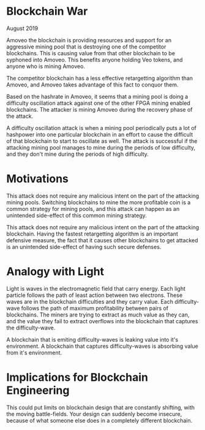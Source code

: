 Blockchain War
==========

August 2019

Amoveo the blockchain is providing resources and support for an aggressive mining pool that is destroying one of the competitor blockchains. This is causing value from that other blockchain to be syphoned into Amoveo. This benefits anyone holding Veo tokens, and anyone who is mining Amoveo.

The competitor blockchain has a less effective retargetting algorithm than Amoveo, and Amoveo takes advantage of this fact to conquor them.

Based on the hashrate in Amoveo, it seems that a mining pool is doing a difficulty oscillation attack against one of the other FPGA mining enabled blockchains. The attacker is mining Amoveo during the recovery phase of the attack.

A difficulty oscillation attack is when a mining pool periodically puts a lot of hashpower into one particular blockchain in an effort to cause the difficult of that blockchain to start to oscillate as well.
The attack is successful if the attacking mining pool manages to mine during the periods of low difficulty, and they don't mine during the periods of high difficulty.

Motivations
========

This attack does not require any malicious intent on the part of the attacking mining pools.
Switching blockchains to mine the more profitable coin is a common strategy for mining pools, and this attack can happen as an unintended side-effect of this common mining strategy.

This attack does not require any malicious intent on the part of the attacking blockchain.
Having the fastest retargetting algorithm is an important defensive measure, the fact that it causes other blockchains to get attacked is an unintended side-effect of having such secure defenses.

Analogy with Light
========

Light is waves in the electromagnetic field that carry energy.
Each light particle follows the path of least action between two electrons.
These waves are in the blockchain difficulties and they carry value.
Each difficulty-wave follows the path of maximum profitability between pairs of blockchains. The miners are trying to extract as much value as they can, and the value they fail to extract overflows into the blockchain that captures the difficulty-wave.

A blockchain that is emiting difficulty-waves is leaking value into it's environment. A blockchain that captures difficulty-waves is absorbing value from it's environment.


Implications for Blockchain Engineering
=========
This could put limits on blockchain design that are constantly shifting, with the moving battle-fields.
Your design can suddenly become insecure, because of what someone else does in a completely different blockchain.